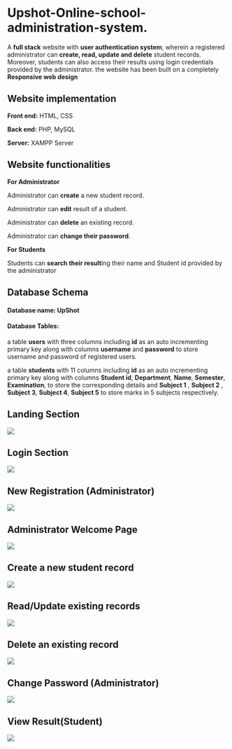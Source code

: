 # Upshot-Online-school-administration-system.

A **full stack** website with **user authentication system**, wherein a registered administrator can **create, read, update and delete** student records. Moreover, students can also access their results using login credentials provided by the administrator.
the website has been built on a completely **Responsive web design**


## Website implementation

**Front end:** HTML, CSS

**Back end:** PHP, MySQL

**Server:** XAMPP Server

## Website functionalities

**For Administrator**

Administrator can **create** a new student record.

Administrator can **edit** result of a student.

Administrator can **delete** an existing record.

Administrator can **change their password**.

**For Students**

Students can **search their result**ing their name and Student id provided by the administrator

## Database Schema

#### Database name: UpShot

#### Database Tables:

a table **users** with three columns including **id** as an auto incrementing primary key along with columns **username** and **password** to store username and password of registered users.

a table **students** with 11 columns including **id** as an auto incrementing primary key along with columns **Student id**, **Department**, **Name**, **Semester**, **Examination**, to store the corresponding details and **Subject 1** , **Subject 2** , **Subject 3**,  **Subject 4**,  **Subject 5** to store marks in 5 subjects respectively. 

## Landing Section
<img src="https://github.com/timelessvaibhav/Upshot-Online-school-administration-system./blob/main/Preview/Landing%20Page.png"> 

## Login Section
<img src="https://github.com/timelessvaibhav/Upshot-Online-school-administration-system./blob/main/Preview/Login%20Section.png"> 

## New Registration (Administrator)
<img src="https://github.com/timelessvaibhav/Upshot-Online-school-administration-system./blob/main/Preview/Register.png"> 

## Administrator Welcome Page
<img src="https://github.com/timelessvaibhav/Upshot-Online-school-administration-system./blob/main/Preview/Welcome.png"> 

## Create a new student record
<img src="https://github.com/timelessvaibhav/Upshot-Online-school-administration-system./blob/main/Preview/Create.png"> 

## Read/Update existing records
<img src="https://github.com/timelessvaibhav/Upshot-Online-school-administration-system./blob/main/Preview/Read%20and%20update.png"> 

## Delete an existing record
<img src="https://github.com/timelessvaibhav/Upshot-Online-school-administration-system./blob/main/Preview/Delete.png"> 

## Change Password (Administrator)
<img src="https://github.com/timelessvaibhav/Upshot-Online-school-administration-system./blob/main/Preview/Change%20Password.png"> 

## View Result(Student)

<img src="https://github.com/timelessvaibhav/Upshot-Online-school-administration-system./blob/main/Preview/View%20result%20(Student).png"> 






















    

